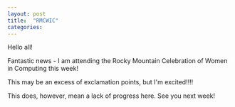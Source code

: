 ```yaml
---
layout: post
title:  "RMCWIC"
categories:
---
```

Hello all!

Fantastic news - I am attending the Rocky Mountain Celebration of Women in Computing this week!

This may be an excess of exclamation points, but I'm excited!!!!

This does, however, mean a lack of progress here. See you next week!